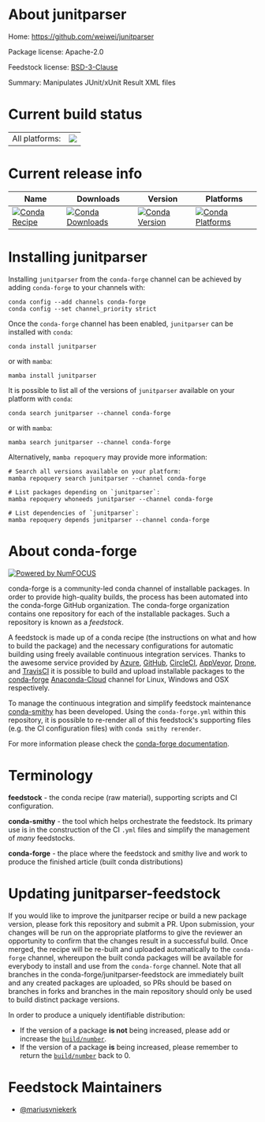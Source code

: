 About junitparser
=================

Home: https://github.com/weiwei/junitparser

Package license: Apache-2.0

Feedstock license: [BSD-3-Clause](https://github.com/conda-forge/junitparser-feedstock/blob/main/LICENSE.txt)

Summary: Manipulates JUnit/xUnit Result XML files

Current build status
====================


<table><tr><td>All platforms:</td>
    <td>
      <a href="https://dev.azure.com/conda-forge/feedstock-builds/_build/latest?definitionId=16139&branchName=main">
        <img src="https://dev.azure.com/conda-forge/feedstock-builds/_apis/build/status/junitparser-feedstock?branchName=main">
      </a>
    </td>
  </tr>
</table>

Current release info
====================

| Name | Downloads | Version | Platforms |
| --- | --- | --- | --- |
| [![Conda Recipe](https://img.shields.io/badge/recipe-junitparser-green.svg)](https://anaconda.org/conda-forge/junitparser) | [![Conda Downloads](https://img.shields.io/conda/dn/conda-forge/junitparser.svg)](https://anaconda.org/conda-forge/junitparser) | [![Conda Version](https://img.shields.io/conda/vn/conda-forge/junitparser.svg)](https://anaconda.org/conda-forge/junitparser) | [![Conda Platforms](https://img.shields.io/conda/pn/conda-forge/junitparser.svg)](https://anaconda.org/conda-forge/junitparser) |

Installing junitparser
======================

Installing `junitparser` from the `conda-forge` channel can be achieved by adding `conda-forge` to your channels with:

```
conda config --add channels conda-forge
conda config --set channel_priority strict
```

Once the `conda-forge` channel has been enabled, `junitparser` can be installed with `conda`:

```
conda install junitparser
```

or with `mamba`:

```
mamba install junitparser
```

It is possible to list all of the versions of `junitparser` available on your platform with `conda`:

```
conda search junitparser --channel conda-forge
```

or with `mamba`:

```
mamba search junitparser --channel conda-forge
```

Alternatively, `mamba repoquery` may provide more information:

```
# Search all versions available on your platform:
mamba repoquery search junitparser --channel conda-forge

# List packages depending on `junitparser`:
mamba repoquery whoneeds junitparser --channel conda-forge

# List dependencies of `junitparser`:
mamba repoquery depends junitparser --channel conda-forge
```


About conda-forge
=================

[![Powered by
NumFOCUS](https://img.shields.io/badge/powered%20by-NumFOCUS-orange.svg?style=flat&colorA=E1523D&colorB=007D8A)](https://numfocus.org)

conda-forge is a community-led conda channel of installable packages.
In order to provide high-quality builds, the process has been automated into the
conda-forge GitHub organization. The conda-forge organization contains one repository
for each of the installable packages. Such a repository is known as a *feedstock*.

A feedstock is made up of a conda recipe (the instructions on what and how to build
the package) and the necessary configurations for automatic building using freely
available continuous integration services. Thanks to the awesome service provided by
[Azure](https://azure.microsoft.com/en-us/services/devops/), [GitHub](https://github.com/),
[CircleCI](https://circleci.com/), [AppVeyor](https://www.appveyor.com/),
[Drone](https://cloud.drone.io/welcome), and [TravisCI](https://travis-ci.com/)
it is possible to build and upload installable packages to the
[conda-forge](https://anaconda.org/conda-forge) [Anaconda-Cloud](https://anaconda.org/)
channel for Linux, Windows and OSX respectively.

To manage the continuous integration and simplify feedstock maintenance
[conda-smithy](https://github.com/conda-forge/conda-smithy) has been developed.
Using the ``conda-forge.yml`` within this repository, it is possible to re-render all of
this feedstock's supporting files (e.g. the CI configuration files) with ``conda smithy rerender``.

For more information please check the [conda-forge documentation](https://conda-forge.org/docs/).

Terminology
===========

**feedstock** - the conda recipe (raw material), supporting scripts and CI configuration.

**conda-smithy** - the tool which helps orchestrate the feedstock.
                   Its primary use is in the construction of the CI ``.yml`` files
                   and simplify the management of *many* feedstocks.

**conda-forge** - the place where the feedstock and smithy live and work to
                  produce the finished article (built conda distributions)


Updating junitparser-feedstock
==============================

If you would like to improve the junitparser recipe or build a new
package version, please fork this repository and submit a PR. Upon submission,
your changes will be run on the appropriate platforms to give the reviewer an
opportunity to confirm that the changes result in a successful build. Once
merged, the recipe will be re-built and uploaded automatically to the
`conda-forge` channel, whereupon the built conda packages will be available for
everybody to install and use from the `conda-forge` channel.
Note that all branches in the conda-forge/junitparser-feedstock are
immediately built and any created packages are uploaded, so PRs should be based
on branches in forks and branches in the main repository should only be used to
build distinct package versions.

In order to produce a uniquely identifiable distribution:
 * If the version of a package **is not** being increased, please add or increase
   the [``build/number``](https://docs.conda.io/projects/conda-build/en/latest/resources/define-metadata.html#build-number-and-string).
 * If the version of a package **is** being increased, please remember to return
   the [``build/number``](https://docs.conda.io/projects/conda-build/en/latest/resources/define-metadata.html#build-number-and-string)
   back to 0.

Feedstock Maintainers
=====================

* [@mariusvniekerk](https://github.com/mariusvniekerk/)

